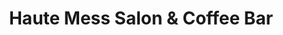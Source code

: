 ---
title: "Haute Mess Salon & Coffee Bar"
url: /houston/haute-mess-salon-und-coffee-bar/
shop: Friseur
---